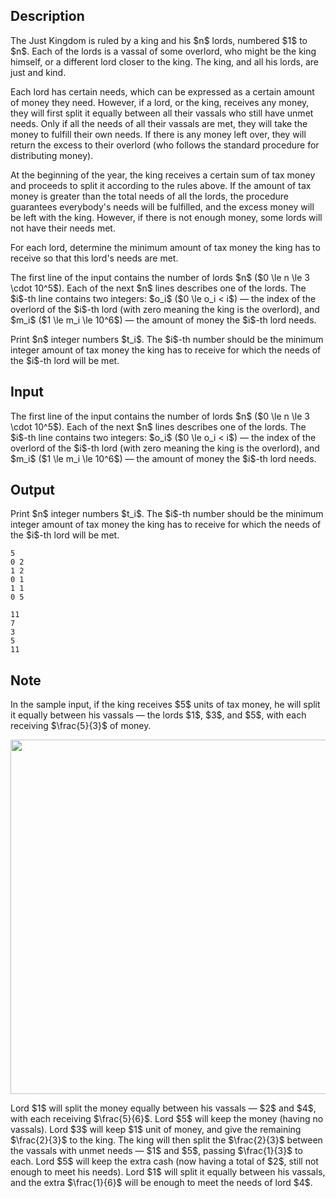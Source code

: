 ## Description

<div><p>The Just Kingdom is ruled by a king and his $n$ lords, numbered $1$ to $n$. Each of the lords is a vassal of some overlord, who might be the king himself, or a different lord closer to the king. The king, and all his lords, are just and kind.</p><p>Each lord has certain needs, which can be expressed as a certain amount of money they need. However, if a lord, or the king, receives any money, they will first split it equally between all their vassals who still have unmet needs. Only if all the needs of all their vassals are met, they will take the money to fulfill their own needs. If there is any money left over, they will return the excess to their overlord (who follows the standard procedure for distributing money).</p><p>At the beginning of the year, the king receives a certain sum of tax money and proceeds to split it according to the rules above. If the amount of tax money is greater than the total needs of all the lords, the procedure guarantees everybody's needs will be fulfilled, and the excess money will be left with the king. However, if there is not enough money, some lords will not have their needs met.</p><p>For each lord, determine the minimum amount of tax money the king has to receive so that this lord's needs are met.</p></div><div class="input-specification"><p>The first line of the input contains the number of lords $n$ ($0 \le n \le 3 \cdot 10^5$). Each of the next $n$ lines describes one of the lords. The $i$-th line contains two integers: $o_i$ ($0 \le o_i &lt; i$)&nbsp;— the index of the overlord of the $i$-th lord (with zero meaning the king is the overlord), and $m_i$ ($1 \le m_i \le 10^6$)&nbsp;— the amount of money the $i$-th lord needs.</p></div><div class="output-specification"><p>Print $n$ integer numbers $t_i$. The $i$-th number should be the minimum integer amount of tax money the king has to receive for which the needs of the $i$-th lord will be met.</p></div>

## Input

<p>The first line of the input contains the number of lords $n$ ($0 \le n \le 3 \cdot 10^5$). Each of the next $n$ lines describes one of the lords. The $i$-th line contains two integers: $o_i$ ($0 \le o_i &lt; i$)&nbsp;— the index of the overlord of the $i$-th lord (with zero meaning the king is the overlord), and $m_i$ ($1 \le m_i \le 10^6$)&nbsp;— the amount of money the $i$-th lord needs.</p>

## Output

<p>Print $n$ integer numbers $t_i$. The $i$-th number should be the minimum integer amount of tax money the king has to receive for which the needs of the $i$-th lord will be met.</p>





```input1
5
0 2
1 2
0 1
1 1
0 5
```




```output1
11
7
3
5
11
```



## Note

<p>In the sample input, if the king receives $5$ units of tax money, he will split it equally between his vassals&nbsp;— the lords $1$, $3$, and $5$, with each receiving $\frac{5}{3}$ of money.</p><center> <img class="tex-graphics" src="file://w7ZRC9oz.png" style="max-width: 100.0%;max-height: 100.0%;" width="567px"> </center><p>Lord $1$ will split the money equally between his vassals — $2$ and $4$, with each receiving $\frac{5}{6}$. Lord $5$ will keep the money (having no vassals). Lord $3$ will keep $1$ unit of money, and give the remaining $\frac{2}{3}$ to the king. The king will then split the $\frac{2}{3}$ between the vassals with unmet needs — $1$ and $5$, passing $\frac{1}{3}$ to each. Lord $5$ will keep the extra cash (now having a total of $2$, still not enough to meet his needs). Lord $1$ will split it equally between his vassals, and the extra $\frac{1}{6}$ will be enough to meet the needs of lord $4$.</p>
